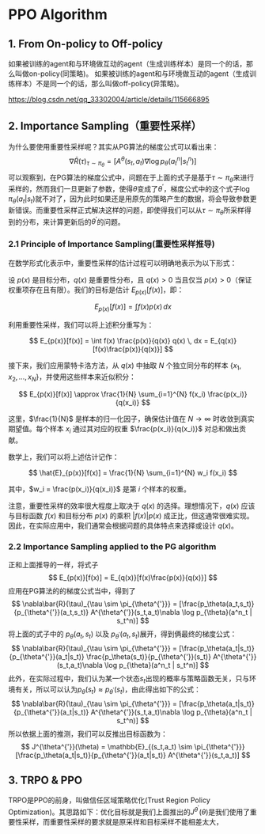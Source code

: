 # PPO Algorithm
## 1. From On-policy to Off-policy
如果被训练的agent和与环境做互动的agent（生成训练样本）是同一个的话，那么叫做on-policy(同策略)。
如果被训练的agent和与环境做互动的agent（生成训练样本）不是同一个的话，那么叫做off-policy(异策略)。

https://blog.csdn.net/qq_33302004/article/details/115666895
## 2. Importance Sampling（重要性采样）
为什么要使用重要性采样呢？其实从PG算法的梯度公式可以看出来：
$$
\nabla\bar{R}(\tau)_{\tau \sim \pi_{\theta}} = [A^\theta(s_t,a_t)\nabla \log p_{\theta}(a^n_t | s_t^n)]
$$
可以观察到，在PG算法的梯度公式中，问题在于上面的式子是基于$\tau \sim \pi_{\theta}$来进行采样的，然而我们一旦更新了参数，使得$\theta$变成了$\theta^{'}$，梯度公式中的这个式子$\log \pi_{\theta}(a_t | s_t)$就不对了，因为此时如果还是用原先的策略产生的数据，将会导致参数更新错误。而重要性采样正式解决这样的问题，即使得我们可以从$\tau \sim \pi_{\theta}$所采样得到的分布，来计算更新后的$\theta^{'}$的问题。
### 2.1 Principle of Importance Sampling(重要性采样推导)
在数学形式化表示中，重要性采样的估计过程可以明确地表示为以下形式：

设 $p(x)$ 是目标分布，$q(x)$ 是重要性分布，且 $q(x) > 0$ 当且仅当 $p(x) > 0$（保证权重项存在且有限）。我们的目标是估计 $E_{p(x)}[f(x)]$，即：

$$ E_{p(x)}[f(x)] = \int f(x) p(x) \, dx $$

利用重要性采样，我们可以将上述积分重写为：

$$ E_{p(x)}[f(x)] = \int f(x) \frac{p(x)}{q(x)} q(x) \, dx = E_{q(x)}[f(x)\frac{p(x)}{q(x)}] $$

接下来，我们应用蒙特卡洛方法，从 $q(x)$ 中抽取 $N$ 个独立同分布的样本 $\{x_1, x_2, \ldots, x_N\}$，并使用这些样本来近似积分：

$$ E_{p(x)}[f(x)] \approx \frac{1}{N} \sum_{i=1}^{N} f(x_i) \frac{p(x_i)}{q(x_i)} $$

这里，$\frac{1}{N}$ 是样本的归一化因子，确保估计值在 $N \to \infty$ 时收敛到真实期望值。每个样本 $x_i$ 通过其对应的权重 $\frac{p(x_i)}{q(x_i)}$ 对总和做出贡献。

数学上，我们可以将上述估计记作：

$$ \hat{E}_{p(x)}[f(x)] = \frac{1}{N} \sum_{i=1}^{N} w_i f(x_i) $$

其中，$w_i = \frac{p(x_i)}{q(x_i)}$ 是第 $i$ 个样本的权重。

注意，重要性采样的效率很大程度上取决于 $q(x)$ 的选择。理想情况下，$q(x)$ 应该与目标函数 $f(x)$ 和目标分布 $p(x)$ 的乘积 $|f(x)|p(x)$ 成正比，但这通常很难实现。因此，在实际应用中，我们通常会根据问题的具体特点来选择或设计 $q(x)$。

### 2.2 Importance Sampling applied to the PG algorithm
正和上面推导的一样，将式子 $$ E_{p(x)}[f(x)] = E_{q(x)}[f(x)\frac{p(x)}{q(x)}] $$ 应用在PG算法的的梯度公式当中，得到了 
$$ 
\nabla\bar{R}(\tau)_{\tau \sim \pi_{\theta^{'}}} = [\frac{p_\theta(a_t,s_t)}{p_{\theta^{'}}(a_t,s_t)} A^{\theta^{'}}(s_t,a_t)\nabla \log p_{\theta}(a^n_t | s_t^n)]
$$
将上面的式子中的 $p_\theta(a_t,s_t)$ 以及 $p_{\theta^{'}}(a_t,s_t)$展开，得到俩最终的梯度公式：
$$
\nabla\bar{R}(\tau)_{\tau \sim \pi_{\theta^{'}}} = [\frac{p_\theta(a_t|s_t)}{p_{\theta^{'}}(a_t|s_t)} \frac{p_\theta(s_t)}{p_{\theta^{'}}(s_t)} A^{\theta^{'}}(s_t,a_t)\nabla \log p_{\theta}(a^n_t | s_t^n)]
$$
此外，在实际过程中，我们认为某一个状态$s_t$出现的概率与策略函数无关，只与环境有关，所以可以认为$p_{\theta}(s_t) \approx  p_{\theta^{'}}(s_t)$，由此得出如下的公式：
$$
\nabla\bar{R}(\tau)_{\tau \sim \pi_{\theta^{'}}} = [\frac{p_\theta(a_t|s_t)}{p_{\theta^{'}}(a_t|s_t)} A^{\theta^{'}}(s_t,a_t)\nabla \log p_{\theta}(a^n_t | s_t^n)]
$$
所以依据上面的推测，我们可以反推出目标函数为：
$$
J^{\theta^{'}}(\theta) = \mathbb{E}_{(s_t,a_t) \sim \pi_{\theta^{'}}}[\frac{p_\theta(a_t|s_t)}{p_{\theta^{'}}(a_t|s_t)} A^{\theta^{'}}(s_t,a_t)]
$$

## 3. TRPO & PPO
TRPO是PPO的前身，叫做信任区域策略优化(Trust Region Policy Optimization)。其思路如下：优化目标就是我们上面推出的$J^{\theta^{'}}(\theta)$是我们使用了重要性采样，而重要性采样的要求就是原采样和目标采样不能相差太大，